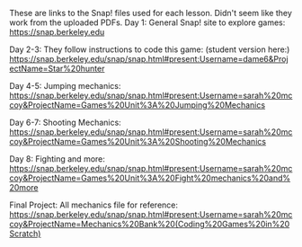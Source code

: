 These are links to the Snap! files used for each lesson. Didn't seem like they work from the uploaded PDFs.
Day 1: General Snap! site to explore games: https://snap.berkeley.edu

Day 2-3: They follow instructions to code this game: (student version here:) https://snap.berkeley.edu/snap/snap.html#present:Username=dame6&ProjectName=Star%20hunter

Day 4-5: Jumping mechanics: https://snap.berkeley.edu/snap/snap.html#present:Username=sarah%20mccoy&ProjectName=Games%20Unit%3A%20Jumping%20Mechanics

Day 6-7: Shooting Mechanics: https://snap.berkeley.edu/snap/snap.html#present:Username=sarah%20mccoy&ProjectName=Games%20Unit%3A%20Shooting%20Mechanics

Day 8: Fighting and more: https://snap.berkeley.edu/snap/snap.html#present:Username=sarah%20mccoy&ProjectName=Games%20Unit%3A%20Fight%20mechanics%20and%20more

Final Project: All mechanics file for reference: https://snap.berkeley.edu/snap/snap.html#present:Username=sarah%20mccoy&ProjectName=Mechanics%20Bank%20(Coding%20Games%20in%20Scratch)

